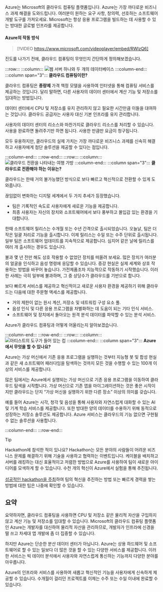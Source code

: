 Azure는 Microsoft의 클라우드 컴퓨팅 플랫폼입니다. Azure는 가장 까다로운 비즈니스 과제 해결을 도와드립니다. 여러분이 원하는 요구 사항, 창의력, 선호하는 소프트웨어 개발 도구를 가져오세요. Microsoft는 항상 응용 프로그램을 빌드하는 데 사용할 수 있는 방대한 글로벌 인프라를 제공합니다.

#### <a name="how-does-azure-work"></a>Azure의 작동 방식

> [!VIDEO https://www.microsoft.com/videoplayer/embed/RWlzQ6]

진도를 나가기 전에, 클라우드 컴퓨팅이 무엇인지 간단하게 정의해보겠습니다.

:::row:::
  :::column:::
    ![웹 서버 하나와 두 개의 데이터베이스](../media/2-cloud-computing.png)
  :::column-end:::
    :::column span="3"::: **클라우드 컴퓨팅이란?**

클라우드 컴퓨팅은 **종량제** 가격 책정 모델을 사용하여 인터넷을 통해 컴퓨팅 서비스를 제공하는 것입니다. 달리 말하면, 다른 사용자의 데이터 센터에서 계산 기능 및 저장소를 임대하는 방법입니다.

데이터 센터에서 CPU 및 저장소를 유지 관리하지 않고 필요한 시간만큼 이들을 대여하는 것입니다. 클라우드 공급자는 사용자 대신 기본 인프라를 유지 관리합니다.

사용자의 데이터 센터의 리소스와 마찬가지로 클라우드 리소스를 처리할 수 있습니다. 사용을 완료하면 돌려주기만 하면 됩니다. 사용한 만큼만 요금이 청구됩니다.

모두 유용하지만, 클라우드의 실제 가치는 가장 까다로운 비즈니스 과제를 신속히 해결하고 사용자에게 첨단 솔루션을 제공할 수 있다는 점입니다.

  :::column-end:::
:::row-end:::
:::row:::
  :::column:::
    ![클라우드 전환을 나타내는 여행 가방](../media/2-why-cloud.png)
  :::column-end:::
    :::column span="3"::: **클라우드로 전환해야 하는 이유는?**

클라우드는 한때 거의 불가능했던 방식으로 보다 빠르고 혁신적으로 전환할 수 있게 도와줍니다.

끊임없이 변화하는 디지털 세계에서 두 가지 추세가 등장했습니다.

* 팀은 기록적인 속도로 사용자에게 새로운 기능을 제공합니다.
* 최종 사용자는 자신의 장치와 소프트웨어에서 보다 풍부하고 몰입감 있는 환경을 기대합니다.

한때 소프트웨어 릴리스는 수개월 또는 수년 간격으로 출시되었습니다. 오늘날, 팀은 더 작은 일괄 처리로 기능을 출시합니다. 이제 릴리스는 수일 또는 수주 단위로 출시됩니다. 일부 팀은 소프트웨어 업데이트를 지속적으로 제공합니다. 심지어 같은 날에 릴리스를 여러 개 출시하는 경우도 있습니다.

불과 몇 년 전만 해도 상호 작용할 수 없었던 장치를 떠올려 보세요. 많은 장치가 여러분의 얼굴을 인식하고 음성 명령에 응답할 수 있습니다. 증강 현실은 실제 세계와 상호 작용하는 방법을 바꾸어 놓습니다. 가전제품조차 지능적으로 작동하기 시작했습니다. 이러한 사례는 극히 일부에 불과하며, 그 중 상당수가 클라우드를 기반으로 합니다.

보다 빠르게 서비스를 제공하고 혁신적이고 새로운 사용자 환경을 제공하기 위해 클라우드는 다음에 대한 주문형 액세스를 제공합니다.

* 거의 제한이 없는 원시 계산, 저장소 및 네트워킹 구성 요소 풀.
* 음성 인식 및 다른 응용 프로그램을 차별화하는 데 도움이 되는 기타 인식 서비스.
* 소프트웨어 및 장치에서 돌아오는 원격 분석 데이터를 파악할 수 있는 분석 서비스.

Azure가 클라우드 컴퓨팅과 어떻게 어울리는지 알아보겠습니다.

  :::column-end:::
:::row-end:::
:::row:::
  :::column:::
    ![아티스트의 도구가 들어 있는 컵](../media/2-azure.png)
  :::column-end:::
    :::column span="3"::: **Azure에서 무엇을 할 수 있나요?**

Azure는 가상 머신에서 기존 응용 프로그램을 실행하는 것부터 지능형 봇 및 합성 현실과 같은 새 소프트웨어 패러다임을 탐색하는 것까지 모든 것을 수행할 수 있는 100개 이상의 서비스를 제공합니다.

많은 팀에서는 Azure에서 실행되는 가상 머신으로 기존 응용 프로그램을 이동하여 클라우드 탐색을 시작합니다. 가상 머신으로 기존 앱을 마이그레이션하는 것은 좋은 시작이지만 클라우드는 단지 “가상 머신을 실행하기 위한 다른 장소” 이상의 의미를 갖습니다.

예를 들어 Azure는 시각, 청각 및 음성을 통해 사용자와 자연스럽게 대화할 수 있는 AI 및 기계 학습 서비스를 제공합니다. 또한 방대한 양의 데이터를 수용하기 위해 동적으로 성장하는 저장소 솔루션도 제공합니다. Azure 서비스는 클라우드의 기능 없으면 구현될 수 없는 솔루션을 사용합니다.

  :::column-end:::
:::row-end:::

> [!TIP]
> Hackathon에 참석한 적이 있나요? Hackathon는 모든 분야의 사람들이 어려운 비즈니스 문제를 해결하기 위해 기술을 사용하고 협력하는 이벤트입니다. 케이블을 배치하고 서버를 래킹하는 대신 효율적이고 저렴한 방법으로 Azure를 사용하여 팀이 새로운 아이디어를 모색하게 할 수 있습니다. 수천 개의 혁신이 Azure에서 실험을 통해 추진됩니다.<br><br>[성공적인 hackathon을 주최](https://blogs.msdn.microsoft.com/uk_faculty_connection/2017/06/19/hosting-and-performing-hackathons/?azure-portal=true)하여 팀의 혁신을 추진하는 방법 또는 빠르게 경력을 쌓는 방법에 대한 팁은 나중에 확인할 수 있습니다.

## <a name="summary"></a>요약

요약하자면, 클라우드 컴퓨팅을 사용하면 CPU 및 저장소 같은 물리적 자산을 구입하지 않고 계산 기능 및 저장소를 임대할 수 있습니다. Microsoft의 클라우드 컴퓨팅 플랫폼인 Azure는 개발자를 대신하여 물리적 자산을 관리하므로, 개발자가 인프라에 신경을 떨 쓰고 차세대 앱 개발에 좀 더 집중할 수 있습니다.

하지만 Azure는 단순한 분산 데이터 센터가 아닙니다. Azure는 상용 하드웨어 및 소프트웨어로 할 수 있는 일보다 더 많은 것을 할 수 있는 다양한 서비스를 제공합니다. 이러한 서비스는 빅 데이터 분석에서 사용자와 자연스럽게 통신하는 기능까지 다양한 분야를 아우릅니다.

Azure의 인프라와 서비스를 사용하여 새롭고 혁신적인 기능을 사용자에게 신속하게 제공할 수 있습니다. 수개월이 걸리던 프로젝트를 이제는 수주 또는 수일 이내에 완료할 수 있습니다.
